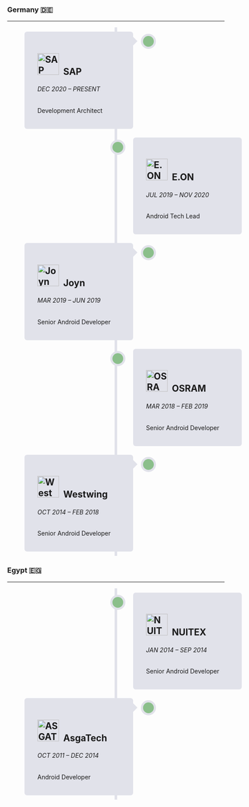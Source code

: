<html>
<head>
<meta name="viewport" content="width=device-width initial-scale=1.0">

<style>

:root {
    --primary-color: #e1e2ea;
}

/* Dark Mode */
[data-md-color-scheme="slate"] {
    --primary-color: #2f3344;
}

/* The actual timeline (the vertical ruler) */
.timeline {
  position: relative;
  max-width: 1200px;

  margin: 0 auto;
}

/* The actual timeline (the vertical ruler) */
.timeline::after {
  content: '';
  position: absolute;
  width: 6px;
  background-color: var(--primary-color);
  top: 0;
  bottom: 0;
  left: 50%;
  margin-left: -3px;
}

/* Container around content */
.container {
  padding: 10px 40px;
  position: relative;
  width: 50%;
}

/* The circles on the timeline */
.container::after {
  content: '';
  position: absolute;
  width: 25px;
  height: 25px;
  right: -13px;
  background-color:rgb(139, 191, 139);
  border: 5px solid var(--primary-color);
  top: 15px;
  border-radius: 50%;
  z-index: 1;
}

/* Place the container to the left */
.left {
  left: 0;
}

/* Place the container to the right */
.right {
  left: 50%;
}

/* Add arrows to the left container (pointing right) */
.left::before {
  content: " ";
  height: 0;
  position: absolute;
  top: 22px;
  width: 0;
  z-index: 1;
  right: 30px;
  border: medium solid var(--primary-color);
  border-width: 10px 0 10px 10px;
  border-color: transparent transparent transparent var(--primary-color);
}

/* Add arrows to the right container (pointing left) */
.right::before {
  content: " ";
  height: 0;
  position: absolute;
  top: 22px;
  width: 0;
  z-index: 1;
  left: 30px;

  border-width: 10px 10px 10px 0;
  border-color: transparent var(--primary-color) transparent transparent;
}

.image {
  width:50px;
  height:50px;
  margin-right: 10px;
}

/* Fix the circle for containers on the right side */
.right::after {
  left: -13px;
}

/* The actual content */
.content {
  padding: 20px 30px;
  background-color:var(--primary-color);
  position: relative;
  border-radius: 6px;
}

/* Media queries - Responsive timeline on screens less than 600px wide */
@media screen and (max-width: 600px) {
  /* Place the timelime to the left */
  .timeline::after {
  left: 31px;
  }
  
  /* Full-width containers */
  .container {
  width: 100%;
  padding-left: 70px;
  padding-right: 25px;
  }
  
  /* Make sure that all arrows are pointing leftwards */
  .container::before {
  left: 60px;
  border: medium solid var(--primary-color);
  border-width: 10px 10px 10px 0;
  border-color: transparent var(--primary-color) transparent transparent;
  }

  /* Make sure all circles are at the same spot */
  .left::after, .right::after {
  left: 18px;
  }
  
  /* Make all right containers behave like the left ones */
  .right {
  left: 0%;
  }

.centered-text {
            display: flex;
            justify-content: center;
            align-items: center; 
            text-align: center;

}
</style>
</head>
<body>

<div class="centered-text">
    <h3>Germany 🇩🇪</h3>
</div>

<hr >
<div class="timeline">
  <div class="container left">
    <div class="content">
      <h2><img src="https://www.sap.com/aemedge/icons/sap-logo.svg" class="image" alt="SAP">SAP</h2>
      <h6>DEC 2020 – PRESENT</h6>
      <p>Development Architect</p>
    </div>
  </div>
  <div class="container right">
    <div class="content">
     <h2><img src="https://www.eon.de/content/dam/eon/eon-de-zwei/svg-mein-eon/logo-eon-red.svg" class="image" alt="E.ON">E.ON</h2>
     <h6>JUL 2019 – NOV 2020</h6>
     <p>Android Tech Lead</p>
    </div>
  </div>
  <div class="container left">
    <div class="content">
     <h2><img src="https://upload.wikimedia.org/wikipedia/de/thumb/7/74/Joyn_%28Streaminganbieter%29_logo.svg/1600px-Joyn_%28Streaminganbieter%29_logo.svg.png?20191126194036" class="image" alt="Joyn">Joyn</h2>
      <h6>MAR 2019 – JUN 2019</h6>
      <p>Senior Android Developer</p>
    </div>
  </div>
  <div class="container right">
    <div class="content">
      <h2><img src="https://look.ams-osram.com/transform/2f3e8012-68d3-4dc2-8719-14e23820a091/Logo-rgb-without-bounding-box-orange-transparent-background?" class="image" alt="OSRAM"/>OSRAM</h2>
      <h6>MAR 2018 – FEB 2019</h6>
      <p>Senior Android Developer</p>
    </div>
  </div>
  <div class="container left">
    <div class="content">
      <h2><img src="https://banner2.cleanpng.com/20180710/ory/aawpokoyj.webp" class="image" alt="Westwing"/>Westwing</h2>
      <h6>OCT 2014 – FEB 2018 </h6>
      <p>Senior Android Developer</p>
    </div>
  </div>
</div>

<div class="centered-text">
    <h3>Egypt 🇪🇬</h3>
</div>

<hr>

<div class="timeline">

  <div class="container right">
    <div class="content">
     <h2><img src="https://media.licdn.com/dms/image/v2/C4E0BAQFoJpINoY_2pQ/company-logo_200_200/company-logo_200_200/0/1631341840369?e=1747872000&v=beta&t=CsFmCpv2T315p8Qni0ICyS0beknj6dJNiZcwUa5rImo" class="image" alt="NUITEX">NUITEX</h2>
     <h6>JAN 2014 – SEP 2014</h6>
     <p>Senior Android Developer</p>
    </div>
  </div>

  <div class="container left">
    <div class="content">
      <h2><img src="https://asgatech.com/wp-content/uploads/2019/09/asgatech_logo0-01200.png" class="image" alt="ASGATECH">AsgaTech</h2>
      <h6>OCT 2011 – DEC 2014 </h6>
      <p>Android Developer</p>
    </div>
  </div>

</div>

</body>
</html>